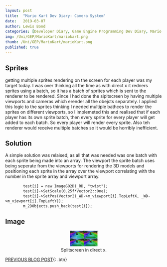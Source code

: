 ```yaml
---
layout: post
title:  "Mario Kart Dev Diary: Camera System"
date:   2019-03-07
author: Lewis Bond
categories: [Developer Diary, Game Engine Programming Dev Diary, Mario Kart Dev Diary]
img: /Uni/GEP/MarioKart/mariokart.png
thumb: /Uni/GEP/MarioKart/marioKart.png
published: true
---
```

<!--more-->

## Sprites

getting multiple sprites rendering on the screen for each player was my target today. I was over thinking all the time as with direct x it redners sprites using a batch, so it has a batch of sprites which is sent to the renderer to be rendered. Since I had done the sipltscreen by having multiple viewports and cameras which erender all the obejcts separately. I applied this logic to the sprites thinking I needed multiple bathces to render the sprites on different viewports, so I implemeted this and realised that if each player has its own sprite batch, then every sprite for every player will get added to each batch. So every player will render every sprite. Also teh renderer would receive multiple batches so it would be horribly inefficient.  

## Solution

A simple solution was relaised, as all that was needed was one batch with each sprite being made into an array. The viewport the sprite batch uses being seperate from the viewports for rendering the 3D models and positioning each sprite in the array over the viewport correlating with the number in the sprite array and viewport array.

~~~
		test[i] = new ImageGO2D(_RD, "twist");
		test[i]->SetScale(0.25f*Vector2::One);
		test[i]->SetPos(Vector2(_WD->m_viewport[i].TopLeftX, _WD->m_viewport[i].TopLeftY));
		m_2DObjects.push_back(test[i]);
~~~

## Image

<center>
	<figure>
<a href="/assets/img/blog/GEP/MarioKart/Sprites.png"><img src="/assets/img/blog/Uni/GEP/MarioKart/Sprites.png" height = "50"></a>
		<figcaption>Splitscreen in direct x.</figcaption>
	</figure>
</center>

[PREVIOUS BLOG POST](https://lbondi7.github.io/developer%20diary/game%20engine%20programming%20dev%20diary/mario%20kart%20dev%20diary/gep-mariokart-5){: .btn}
